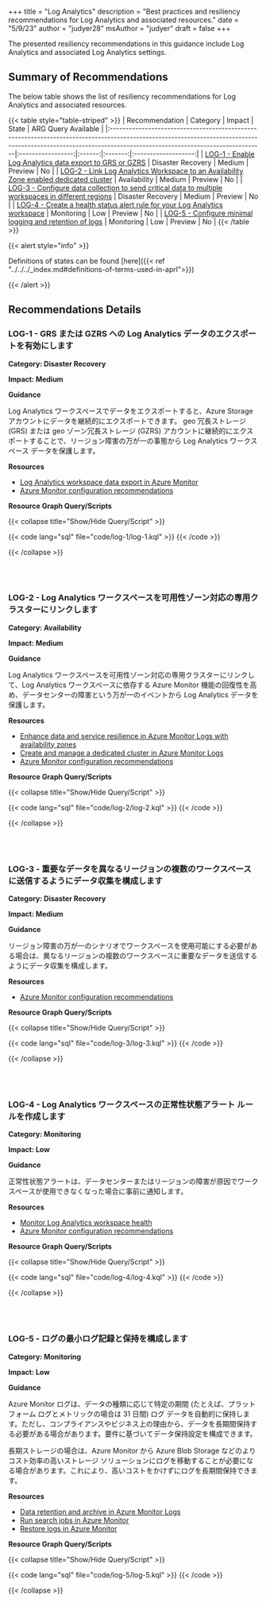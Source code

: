 +++
title = "Log Analytics"
description = "Best practices and resiliency recommendations for Log Analytics and associated resources."
date = "5/9/23"
author = "judyer28"
msAuthor = "judyer"
draft = false
+++

The presented resiliency recommendations in this guidance include Log Analytics and associated Log Analytics settings.

## Summary of Recommendations

The below table shows the list of resiliency recommendations for Log Analytics and associated resources.

{{< table style="table-striped" >}}
| Recommendation                                                                                                                                                                                              |     Category      | Impact |  State  | ARG Query Available |
|:------------------------------------------------------------------------------------------------------------------------------------------------------------------------------------------------------------|:-----------------:|:------:|:-------:|:-------------------:|
| [LOG-1 - Enable Log Analytics data export to GRS or GZRS](#log-1---enable-log-analytics-data-export-to-grs-or-gzrs)                                                                                         | Disaster Recovery | Medium | Preview |         No          |
| [LOG-2 - Link Log Analytics Workspace to an Availability Zone enabled dedicated cluster](#log-2---link-log-analytics-workspace-to-an-availability-zone-enabled-dedicated-cluster)                           |   Availability    | Medium | Preview |         No          |
| [LOG-3 - Configure data collection to send critical data to multiple workspaces in different regions](#log-3---configure-data-collection-to-send-critical-data-to-multiple-workspaces-in-different-regions) | Disaster Recovery | Medium | Preview |         No          |
| [LOG-4 - Create a health status alert rule for your Log Analytics workspace](#log-4---create-a-health-status-alert-rule-for-your-log-analytics-workspace)                                                   |    Monitoring     |  Low   | Preview |         No          |
| [LOG-5 - Configure minimal logging and retention of logs](#log-5---configure-minimal-logging-and-retention-of-logs)                                                                                         |    Monitoring     |  Low   | Preview |         No          |
{{< /table >}}

{{< alert style="info" >}}

Definitions of states can be found [here]({{< ref "../../../_index.md#definitions-of-terms-used-in-aprl">}})

{{< /alert >}}

## Recommendations Details

### LOG-1 - GRS または GZRS への Log Analytics データのエクスポートを有効にします

**Category: Disaster Recovery**

**Impact: Medium**

**Guidance**

Log Analytics ワークスペースでデータをエクスポートすると、Azure Storage アカウントにデータを継続的にエクスポートできます。 geo 冗長ストレージ (GRS) または geo ゾーン冗長ストレージ (GZRS) アカウントに継続的にエクスポートすることで、リージョン障害の万が一の事態から Log Analytics ワークスペース データを保護します。

**Resources**

- [Log Analytics workspace data export in Azure Monitor](https://learn.microsoft.com/ja-jp/azure/azure-monitor/logs/logs-data-export)
- [Azure Monitor configuration recommendations](https://learn.microsoft.com/ja-jp/azure/azure-monitor/best-practices-logs#configuration-recommendations)

**Resource Graph Query/Scripts**

{{< collapse title="Show/Hide Query/Script" >}}

{{< code lang="sql" file="code/log-1/log-1.kql" >}} {{< /code >}}

{{< /collapse >}}

<br><br>

### LOG-2 - Log Analytics ワークスペースを可用性ゾーン対応の専用クラスターにリンクします

**Category: Availability**

**Impact: Medium**

**Guidance**

Log Analytics ワークスペースを可用性ゾーン対応の専用クラスターにリンクして、Log Analytics ワークスペースに依存する Azure Monitor 機能の回復性を高め、データセンターの障害という万が一のイベントから Log Analytics データを保護します。

**Resources**

- [Enhance data and service resilience in Azure Monitor Logs with availability zones](https://learn.microsoft.com/ja-jp/azure/azure-monitor/logs/availability-zones)
- [Create and manage a dedicated cluster in Azure Monitor Logs](https://learn.microsoft.com/ja-jp/azure/azure-monitor/logs/logs-dedicated-clusters)
- [Azure Monitor configuration recommendations](https://learn.microsoft.com/ja-jp/azure/azure-monitor/best-practices-logs#configuration-recommendations)

**Resource Graph Query/Scripts**

{{< collapse title="Show/Hide Query/Script" >}}

{{< code lang="sql" file="code/log-2/log-2.kql" >}} {{< /code >}}

{{< /collapse >}}

<br><br>

### LOG-3 - 重要なデータを異なるリージョンの複数のワークスペースに送信するようにデータ収集を構成します

**Category: Disaster Recovery**

**Impact: Medium**

**Guidance**

リージョン障害の万が一のシナリオでワークスペースを使用可能にする必要がある場合は、異なるリージョンの複数のワークスペースに重要なデータを送信するようにデータ収集を構成します。

**Resources**

- [Azure Monitor configuration recommendations](https://learn.microsoft.com/ja-jp/azure/azure-monitor/best-practices-logs#configuration-recommendations)

**Resource Graph Query/Scripts**

{{< collapse title="Show/Hide Query/Script" >}}

{{< code lang="sql" file="code/log-3/log-3.kql" >}} {{< /code >}}

{{< /collapse >}}

<br><br>

### LOG-4 - Log Analytics ワークスペースの正常性状態アラート ルールを作成します

**Category: Monitoring**

**Impact: Low**

**Guidance**

正常性状態アラートは、データセンターまたはリージョンの障害が原因でワークスペースが使用できなくなった場合に事前に通知します。

**Resources**

- [Monitor Log Analytics workspace health](https://learn.microsoft.com/ja-jp/azure/azure-monitor/logs/log-analytics-workspace-health)
- [Azure Monitor configuration recommendations](https://learn.microsoft.com/ja-jp/azure/azure-monitor/best-practices-logs#configuration-recommendations)

**Resource Graph Query/Scripts**

{{< collapse title="Show/Hide Query/Script" >}}

{{< code lang="sql" file="code/log-4/log-4.kql" >}} {{< /code >}}

{{< /collapse >}}

<br><br>

### LOG-5 - ログの最小ログ記録と保持を構成します

**Category: Monitoring**

**Impact: Low**

**Guidance**

Azure Monitor ログは、データの種類に応じて特定の期間 (たとえば、プラットフォーム ログとメトリックの場合は 31 日間) ログ データを自動的に保持します。ただし、コンプライアンスやビジネス上の理由から、データを長期間保持する必要がある場合があります。要件に基づいてデータ保持設定を構成できます。

長期ストレージの場合は、Azure Monitor から Azure Blob Storage などのよりコスト効率の高いストレージ ソリューションにログを移動することが必要になる場合があります。これにより、高いコストをかけずにログを長期間保持できます。

**Resources**

- [Data retention and archive in Azure Monitor Logs](https://learn.microsoft.com/ja-jp/azure/azure-monitor/logs/data-retention-archive?tabs=portal-1%2Cportal-2)
- [Run search jobs in Azure Monitor](https://learn.microsoft.com/ja-jp/azure/azure-monitor/logs/search-jobs?tabs=portal-1%2Cportal-2)
- [Restore logs in Azure Monitor](https://learn.microsoft.com/ja-jp/azure/azure-monitor/logs/restore?tabs=api-1)

**Resource Graph Query/Scripts**

{{< collapse title="Show/Hide Query/Script" >}}

{{< code lang="sql" file="code/log-5/log-5.kql" >}} {{< /code >}}

{{< /collapse >}}

<br><br>
